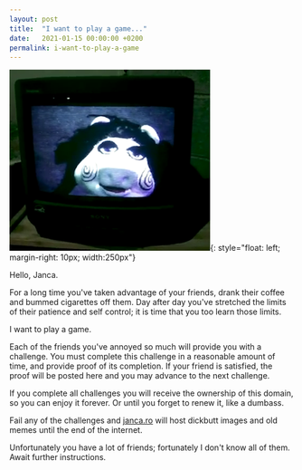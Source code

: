 ```yaml
---
layout: post
title:  "I want to play a game..."
date:   2021-01-15 00:00:00 +0200
permalink: i-want-to-play-a-game
---
```


![mpj](/images/miss-piggy-jigsaw.png){: style="float: left; margin-right: 10px; width:250px"}

Hello, Janca.

For a long time you've taken advantage of your friends, drank their coffee and bummed cigarettes off them. Day after day you've stretched the limits of their patience and self control; it is time that you too learn those limits.

I want to play a game.

Each of the friends you've annoyed so much will provide you with a challenge. You must complete this challenge in a reasonable amount of time, and provide proof of its completion. If your friend is satisfied, the proof will be posted here and you may advance to the next challenge.

If you complete all challenges you will receive the ownership of this domain, so you can enjoy it forever. Or until you forget to renew it, like a dumbass.

Fail any of the challenges and [janca.ro](https://janca.ro) will host dickbutt images and old memes until the end of the internet.

Unfortunately you have a lot of friends; fortunately I don't know all of them. Await further instructions.
